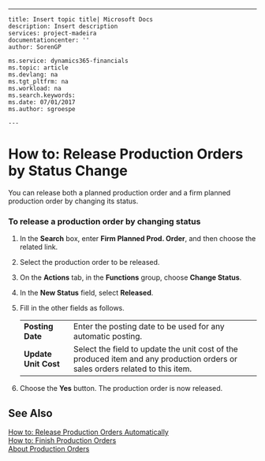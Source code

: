 ---
    title: Insert topic title| Microsoft Docs
    description: Insert description
    services: project-madeira
    documentationcenter: ''
    author: SorenGP

    ms.service: dynamics365-financials
    ms.topic: article
    ms.devlang: na
    ms.tgt_pltfrm: na
    ms.workload: na
    ms.search.keywords:
    ms.date: 07/01/2017
    ms.author: sgroespe

    ---
# How to: Release Production Orders by Status Change
You can release both a planned production order and a firm planned production order by changing its status.  
  
### To release a production order by changing status  
  
1.  In the **Search** box, enter **Firm Planned Prod. Order**, and then choose the related link.  
  
2.  Select the production order to be released.  
  
3.  On the **Actions** tab, in the **Functions** group, choose **Change Status**.  
  
4.  In the **New Status** field, select **Released**.  
  
5.  Fill in the other fields as follows.  
  
    |||  
    |-|-|  
    |**Posting Date**|Enter the posting date to be used for any automatic posting.|  
    |**Update Unit Cost**|Select the field to update the unit cost of the produced item and any production orders or sales orders related to this item.|  
  
6.  Choose the **Yes** button. The production order is now released.  
  
## See Also  
 [How to: Release Production Orders Automatically](../OperationsPlanning/how-to-release-production-orders-automatically.md)   
 [How to: Finish Production Orders](../Production/how-to-finish-production-orders.md)   
 [About Production Orders](../Production/about-production-orders.md)